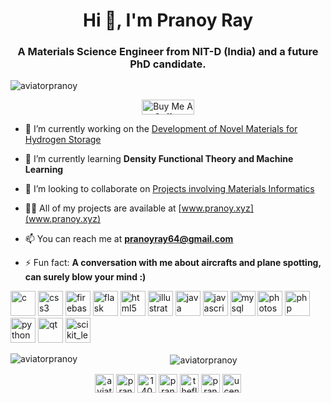 <h1 align="center">Hi 👋, I'm Pranoy Ray</h1>
<h3 align="center">A Materials Science Engineer from NIT-D (India) and a future PhD candidate.</h3>

<p align="left"> <img src="https://komarev.com/ghpvc/?username=aviatorpranoy" alt="aviatorpranoy" /> </p>

<center><a href="https://www.buymeacoffee.com/pranoy" target="_blank"><img src="https://cdn.buymeacoffee.com/buttons/default-orange.png" alt="Buy Me A Coffee" style="height: 24px !important;width: 84px !important;" ></a></center>

- 🔭 I’m currently working on the [Development of Novel Materials for Hydrogen Storage](https://pranoy.xyz/portfolio.html)

- 🌱 I’m currently learning **Density Functional Theory and Machine Learning**

- 👯 I’m looking to collaborate on [Projects involving Materials Informatics](https://pranoy.xyz/portfolio.html)

- 👨‍💻 All of my projects are available at [www.pranoy.xyz](www.pranoy.xyz)

- 📫 You can reach me at **[pranoyray64@gmail.com](pranoyray64@gmail.com)**

- ⚡ Fun fact: **A conversation with me about aircrafts and plane spotting, can surely blow your mind :)**

<center><p align="left"><img src="https://devicons.github.io/devicon/devicon.git/icons/c/c-original.svg" alt="c" width="40" height="40"/> <img src="https://devicons.github.io/devicon/devicon.git/icons/css3/css3-original-wordmark.svg" alt="css3" width="40" height="40"/> <img src="https://www.vectorlogo.zone/logos/firebase/firebase-icon.svg" alt="firebase" width="40" height="40"/> <img src="https://www.vectorlogo.zone/logos/pocoo_flask/pocoo_flask-icon.svg" alt="flask" width="40" height="40"/> <img src="https://devicons.github.io/devicon/devicon.git/icons/html5/html5-original-wordmark.svg" alt="html5" width="40" height="40"/> <img src="https://www.vectorlogo.zone/logos/adobe_illustrator/adobe_illustrator-icon.svg" alt="illustrator" width="40" height="40"/> <img src="https://devicons.github.io/devicon/devicon.git/icons/java/java-original-wordmark.svg" alt="java" width="40" height="40"/> <img src="https://devicons.github.io/devicon/devicon.git/icons/javascript/javascript-original.svg" alt="javascript" width="40" height="40"/> <img src="https://devicons.github.io/devicon/devicon.git/icons/mysql/mysql-original-wordmark.svg" alt="mysql" width="40" height="40"/> <img src="https://devicons.github.io/devicon/devicon.git/icons/photoshop/photoshop-plain.svg" alt="photoshop" width="40" height="40"/> <img src="https://devicons.github.io/devicon/devicon.git/icons/php/php-original.svg" alt="php" width="40" height="40"/> <img src="https://devicons.github.io/devicon/devicon.git/icons/python/python-original.svg" alt="python" width="40" height="40"/> <img src="https://upload.wikimedia.org/wikipedia/commons/0/0b/Qt_logo_2016.svg" alt="qt" width="40" height="40"/> <img src="https://upload.wikimedia.org/wikipedia/commons/0/05/Scikit_learn_logo_small.svg" alt="scikit_learn" width="40" height="40"/></p>

<p><img align="left" src="https://github-readme-stats.vercel.app/api/top-langs/?username=aviatorpranoy&layout=compact" alt="aviatorpranoy" /></p>

<p>&nbsp;<img align="center" src="https://github-readme-stats.vercel.app/api?username=aviatorpranoy&show_icons=true" alt="aviatorpranoy" /></p>

<p align="center">
<a href="https://twitter.com/aviatorpranoy" target="blank"><img align="center" src="https://cdn.jsdelivr.net/npm/simple-icons@3.0.1/icons/twitter.svg" alt="aviatorpranoy" height="30" width="30" /></a>
<a href="https://linkedin.com/in/pranoy-ray-87372850" target="blank"><img align="center" src="https://cdn.jsdelivr.net/npm/simple-icons@3.0.1/icons/linkedin.svg" alt="pranoy-ray-87372850" height="30" width="30" /></a>
<a href="https://stackoverflow.com/users/14045956/pranoy-ray" target="blank"><img align="center" src="https://cdn.jsdelivr.net/npm/simple-icons@3.0.1/icons/stackoverflow.svg" alt="14045956/pranoy-ray" height="30" width="30" /></a>
<a href="https://fb.com/pranoy.ray.5" target="blank"><img align="center" src="https://cdn.jsdelivr.net/npm/simple-icons@3.0.1/icons/facebook.svg" alt="pranoy.ray.5" height="30" width="30" /></a>
<a href="https://instagram.com/theflyingrosogolla" target="blank"><img align="center" src="https://cdn.jsdelivr.net/npm/simple-icons@3.0.1/icons/instagram.svg" alt="theflyingrosogolla" height="30" width="30" /></a>
<a href="https://www.behance.net/pranoyray" target="blank"><img align="center" src="https://cdn.jsdelivr.net/npm/simple-icons@3.0.1/icons/behance.svg" alt="pranoyray" height="30" width="30" /></a>
<a href="https://www.youtube.com/c/ucenthpwxxqms6ucnqr5-p3g" target="blank"><img align="center" src="https://cdn.jsdelivr.net/npm/simple-icons@3.0.1/icons/youtube.svg" alt="ucenthpwxxqms6ucnqr5-p3g" height="30" width="30" /></a>
</p>
</center>
